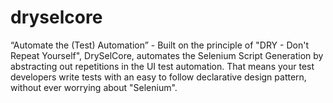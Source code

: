# dryselcore
“Automate the (Test) Automation” - Built on the principle of "DRY - Don't Repeat Yourself", DrySelCore, automates the Selenium Script Generation by abstracting out repetitions in the UI test automation. That means your test developers write tests with an easy to follow declarative design pattern, without ever worrying about "Selenium".
